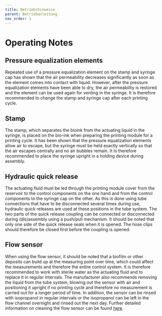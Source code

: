 ```yaml
---
title: Betriebshinweise
parent: Betriebanleitung
nav_order: 1
---
```


# Operating Notes

## Pressure equalization elements
Repeated use of a pressure equalization element on the stamp and syringe cap has shown that the air permeability decreases significantly as soon as the element comes into contact with liquid. However, after the pressure equalization elements have been able to dry, the air permeability is restored and the element can be used again for venting in the syringe. It is therefore recommended to change the stamp and syringe cap after each printing cycle.

## Stamp
The stamp, which separates the bioink from the actuating liquid in the syringe, is placed on the bio-ink when preparing the printing module for a printing cycle. It has been shown that the pressure equalization elements allow air to escape, but the syringe must be held exactly vertically so that the air escapes centrally and no air bubbles remain. It is therefore recommended to place the syringe upright in a holding device during assembly.

## Hydraulic quick release
The actuating fluid must be led through the printing module cover from the reservoir to the control components on the one hand and from the control components to the syringe cap on the other. As this is done using tube connections that have to be disconnected several times during use, hydraulic quick releases are used at these positions in the tube system. The two parts of the quick release coupling can be connected or disconnected during (dis)assembly using a push/pull mechanism. It should be noted that only one side of the quick release seals when it is opened. The hose clips should therefore be closed first before the coupling is opened.

## Flow sensor
When using the flow sensor, it should be noted that a biofilm or other deposits can build up at the measuring point over time, which could affect the measurements and therefore the entire control system. It is therefore recommended to work with sterile water as the actuating fluid and to replace it in regular intervals. The manufacturer also recommends removing the liquid from the tube system, blowing out the sensor with air and positioning it upright if no printing cycle and therefore no measurement is carried out for a longer period of time. In addition, the sensor can be rinsed with isopropanol in regular intervals or the isopropanol can be left in the flow channel overnight and rinsed out the next day. Further detailed information on cleaning the flow sensor can be found [here](https://github.com/Jhundertmark/Hydraulic_Printing_Module/blob/main/Dokumente/Liquid_Flow_AN_Cleaning_and_Clean_Handling.pdf).

